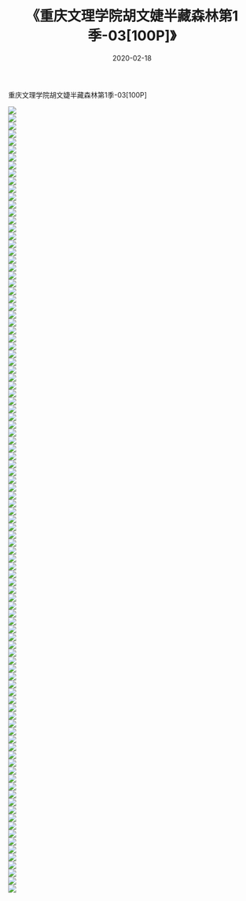 ﻿---
layout: post
title:  《重庆文理学院胡文婕半藏森林第1季-03[100P]》
date:   2020-02-18
img: http://pic.660000.xyz/1:/唯美/2020/重庆文理学院胡文婕半藏森林第1季-03[100P]/000.jpg
categories: [美女, 清纯, 唯美]
---

重庆文理学院胡文婕半藏森林第1季-03[100P]

  ![](http://pic.660000.xyz/1:/唯美/2020/重庆文理学院胡文婕半藏森林第1季-03[100P]/001.jpg) <br> ![](http://pic.660000.xyz/1:/唯美/2020/重庆文理学院胡文婕半藏森林第1季-03[100P]/002.jpg) <br> ![](http://pic.660000.xyz/1:/唯美/2020/重庆文理学院胡文婕半藏森林第1季-03[100P]/003.jpg) <br> ![](http://pic.660000.xyz/1:/唯美/2020/重庆文理学院胡文婕半藏森林第1季-03[100P]/004.jpg) <br> ![](http://pic.660000.xyz/1:/唯美/2020/重庆文理学院胡文婕半藏森林第1季-03[100P]/005.jpg) <br> ![](http://pic.660000.xyz/1:/唯美/2020/重庆文理学院胡文婕半藏森林第1季-03[100P]/006.jpg) <br> ![](http://pic.660000.xyz/1:/唯美/2020/重庆文理学院胡文婕半藏森林第1季-03[100P]/007.jpg) <br> ![](http://pic.660000.xyz/1:/唯美/2020/重庆文理学院胡文婕半藏森林第1季-03[100P]/008.jpg) <br> ![](http://pic.660000.xyz/1:/唯美/2020/重庆文理学院胡文婕半藏森林第1季-03[100P]/009.jpg) <br> ![](http://pic.660000.xyz/1:/唯美/2020/重庆文理学院胡文婕半藏森林第1季-03[100P]/010.jpg) <br> ![](http://pic.660000.xyz/1:/唯美/2020/重庆文理学院胡文婕半藏森林第1季-03[100P]/011.jpg) <br> ![](http://pic.660000.xyz/1:/唯美/2020/重庆文理学院胡文婕半藏森林第1季-03[100P]/012.jpg) <br> ![](http://pic.660000.xyz/1:/唯美/2020/重庆文理学院胡文婕半藏森林第1季-03[100P]/013.jpg) <br> ![](http://pic.660000.xyz/1:/唯美/2020/重庆文理学院胡文婕半藏森林第1季-03[100P]/014.jpg) <br> ![](http://pic.660000.xyz/1:/唯美/2020/重庆文理学院胡文婕半藏森林第1季-03[100P]/015.jpg) <br> ![](http://pic.660000.xyz/1:/唯美/2020/重庆文理学院胡文婕半藏森林第1季-03[100P]/016.jpg) <br> ![](http://pic.660000.xyz/1:/唯美/2020/重庆文理学院胡文婕半藏森林第1季-03[100P]/017.jpg) <br> ![](http://pic.660000.xyz/1:/唯美/2020/重庆文理学院胡文婕半藏森林第1季-03[100P]/018.jpg) <br> ![](http://pic.660000.xyz/1:/唯美/2020/重庆文理学院胡文婕半藏森林第1季-03[100P]/019.jpg) <br> ![](http://pic.660000.xyz/1:/唯美/2020/重庆文理学院胡文婕半藏森林第1季-03[100P]/020.jpg) <br> ![](http://pic.660000.xyz/1:/唯美/2020/重庆文理学院胡文婕半藏森林第1季-03[100P]/021.jpg) <br> ![](http://pic.660000.xyz/1:/唯美/2020/重庆文理学院胡文婕半藏森林第1季-03[100P]/022.jpg) <br> ![](http://pic.660000.xyz/1:/唯美/2020/重庆文理学院胡文婕半藏森林第1季-03[100P]/023.jpg) <br> ![](http://pic.660000.xyz/1:/唯美/2020/重庆文理学院胡文婕半藏森林第1季-03[100P]/024.jpg) <br> ![](http://pic.660000.xyz/1:/唯美/2020/重庆文理学院胡文婕半藏森林第1季-03[100P]/025.jpg) <br> ![](http://pic.660000.xyz/1:/唯美/2020/重庆文理学院胡文婕半藏森林第1季-03[100P]/026.jpg) <br> ![](http://pic.660000.xyz/1:/唯美/2020/重庆文理学院胡文婕半藏森林第1季-03[100P]/027.jpg) <br> ![](http://pic.660000.xyz/1:/唯美/2020/重庆文理学院胡文婕半藏森林第1季-03[100P]/028.jpg) <br> ![](http://pic.660000.xyz/1:/唯美/2020/重庆文理学院胡文婕半藏森林第1季-03[100P]/029.jpg) <br> ![](http://pic.660000.xyz/1:/唯美/2020/重庆文理学院胡文婕半藏森林第1季-03[100P]/030.jpg) <br> ![](http://pic.660000.xyz/1:/唯美/2020/重庆文理学院胡文婕半藏森林第1季-03[100P]/031.jpg) <br> ![](http://pic.660000.xyz/1:/唯美/2020/重庆文理学院胡文婕半藏森林第1季-03[100P]/032.jpg) <br> ![](http://pic.660000.xyz/1:/唯美/2020/重庆文理学院胡文婕半藏森林第1季-03[100P]/033.jpg) <br> ![](http://pic.660000.xyz/1:/唯美/2020/重庆文理学院胡文婕半藏森林第1季-03[100P]/034.jpg) <br> ![](http://pic.660000.xyz/1:/唯美/2020/重庆文理学院胡文婕半藏森林第1季-03[100P]/035.jpg) <br> ![](http://pic.660000.xyz/1:/唯美/2020/重庆文理学院胡文婕半藏森林第1季-03[100P]/036.jpg) <br> ![](http://pic.660000.xyz/1:/唯美/2020/重庆文理学院胡文婕半藏森林第1季-03[100P]/037.jpg) <br> ![](http://pic.660000.xyz/1:/唯美/2020/重庆文理学院胡文婕半藏森林第1季-03[100P]/038.jpg) <br> ![](http://pic.660000.xyz/1:/唯美/2020/重庆文理学院胡文婕半藏森林第1季-03[100P]/039.jpg) <br> ![](http://pic.660000.xyz/1:/唯美/2020/重庆文理学院胡文婕半藏森林第1季-03[100P]/040.jpg) <br> ![](http://pic.660000.xyz/1:/唯美/2020/重庆文理学院胡文婕半藏森林第1季-03[100P]/041.jpg) <br> ![](http://pic.660000.xyz/1:/唯美/2020/重庆文理学院胡文婕半藏森林第1季-03[100P]/042.jpg) <br> ![](http://pic.660000.xyz/1:/唯美/2020/重庆文理学院胡文婕半藏森林第1季-03[100P]/043.jpg) <br> ![](http://pic.660000.xyz/1:/唯美/2020/重庆文理学院胡文婕半藏森林第1季-03[100P]/044.jpg) <br> ![](http://pic.660000.xyz/1:/唯美/2020/重庆文理学院胡文婕半藏森林第1季-03[100P]/045.jpg) <br> ![](http://pic.660000.xyz/1:/唯美/2020/重庆文理学院胡文婕半藏森林第1季-03[100P]/046.jpg) <br> ![](http://pic.660000.xyz/1:/唯美/2020/重庆文理学院胡文婕半藏森林第1季-03[100P]/047.jpg) <br> ![](http://pic.660000.xyz/1:/唯美/2020/重庆文理学院胡文婕半藏森林第1季-03[100P]/048.jpg) <br> ![](http://pic.660000.xyz/1:/唯美/2020/重庆文理学院胡文婕半藏森林第1季-03[100P]/049.jpg) <br> ![](http://pic.660000.xyz/1:/唯美/2020/重庆文理学院胡文婕半藏森林第1季-03[100P]/050.jpg) <br> ![](http://pic.660000.xyz/1:/唯美/2020/重庆文理学院胡文婕半藏森林第1季-03[100P]/051.jpg) <br> ![](http://pic.660000.xyz/1:/唯美/2020/重庆文理学院胡文婕半藏森林第1季-03[100P]/052.jpg) <br> ![](http://pic.660000.xyz/1:/唯美/2020/重庆文理学院胡文婕半藏森林第1季-03[100P]/053.jpg) <br> ![](http://pic.660000.xyz/1:/唯美/2020/重庆文理学院胡文婕半藏森林第1季-03[100P]/054.jpg) <br> ![](http://pic.660000.xyz/1:/唯美/2020/重庆文理学院胡文婕半藏森林第1季-03[100P]/055.jpg) <br> ![](http://pic.660000.xyz/1:/唯美/2020/重庆文理学院胡文婕半藏森林第1季-03[100P]/056.jpg) <br> ![](http://pic.660000.xyz/1:/唯美/2020/重庆文理学院胡文婕半藏森林第1季-03[100P]/057.jpg) <br> ![](http://pic.660000.xyz/1:/唯美/2020/重庆文理学院胡文婕半藏森林第1季-03[100P]/058.jpg) <br> ![](http://pic.660000.xyz/1:/唯美/2020/重庆文理学院胡文婕半藏森林第1季-03[100P]/059.jpg) <br> ![](http://pic.660000.xyz/1:/唯美/2020/重庆文理学院胡文婕半藏森林第1季-03[100P]/060.jpg) <br> ![](http://pic.660000.xyz/1:/唯美/2020/重庆文理学院胡文婕半藏森林第1季-03[100P]/061.jpg) <br> ![](http://pic.660000.xyz/1:/唯美/2020/重庆文理学院胡文婕半藏森林第1季-03[100P]/062.jpg) <br> ![](http://pic.660000.xyz/1:/唯美/2020/重庆文理学院胡文婕半藏森林第1季-03[100P]/063.jpg) <br> ![](http://pic.660000.xyz/1:/唯美/2020/重庆文理学院胡文婕半藏森林第1季-03[100P]/064.jpg) <br> ![](http://pic.660000.xyz/1:/唯美/2020/重庆文理学院胡文婕半藏森林第1季-03[100P]/065.jpg) <br> ![](http://pic.660000.xyz/1:/唯美/2020/重庆文理学院胡文婕半藏森林第1季-03[100P]/066.jpg) <br> ![](http://pic.660000.xyz/1:/唯美/2020/重庆文理学院胡文婕半藏森林第1季-03[100P]/067.jpg) <br> ![](http://pic.660000.xyz/1:/唯美/2020/重庆文理学院胡文婕半藏森林第1季-03[100P]/068.jpg) <br> ![](http://pic.660000.xyz/1:/唯美/2020/重庆文理学院胡文婕半藏森林第1季-03[100P]/069.jpg) <br> ![](http://pic.660000.xyz/1:/唯美/2020/重庆文理学院胡文婕半藏森林第1季-03[100P]/070.jpg) <br> ![](http://pic.660000.xyz/1:/唯美/2020/重庆文理学院胡文婕半藏森林第1季-03[100P]/071.jpg) <br> ![](http://pic.660000.xyz/1:/唯美/2020/重庆文理学院胡文婕半藏森林第1季-03[100P]/072.jpg) <br> ![](http://pic.660000.xyz/1:/唯美/2020/重庆文理学院胡文婕半藏森林第1季-03[100P]/073.jpg) <br> ![](http://pic.660000.xyz/1:/唯美/2020/重庆文理学院胡文婕半藏森林第1季-03[100P]/074.jpg) <br> ![](http://pic.660000.xyz/1:/唯美/2020/重庆文理学院胡文婕半藏森林第1季-03[100P]/075.jpg) <br> ![](http://pic.660000.xyz/1:/唯美/2020/重庆文理学院胡文婕半藏森林第1季-03[100P]/076.jpg) <br> ![](http://pic.660000.xyz/1:/唯美/2020/重庆文理学院胡文婕半藏森林第1季-03[100P]/077.jpg) <br> ![](http://pic.660000.xyz/1:/唯美/2020/重庆文理学院胡文婕半藏森林第1季-03[100P]/078.jpg) <br> ![](http://pic.660000.xyz/1:/唯美/2020/重庆文理学院胡文婕半藏森林第1季-03[100P]/079.jpg) <br> ![](http://pic.660000.xyz/1:/唯美/2020/重庆文理学院胡文婕半藏森林第1季-03[100P]/080.jpg) <br> ![](http://pic.660000.xyz/1:/唯美/2020/重庆文理学院胡文婕半藏森林第1季-03[100P]/081.jpg) <br> ![](http://pic.660000.xyz/1:/唯美/2020/重庆文理学院胡文婕半藏森林第1季-03[100P]/082.jpg) <br> ![](http://pic.660000.xyz/1:/唯美/2020/重庆文理学院胡文婕半藏森林第1季-03[100P]/083.jpg) <br> ![](http://pic.660000.xyz/1:/唯美/2020/重庆文理学院胡文婕半藏森林第1季-03[100P]/084.jpg) <br> ![](http://pic.660000.xyz/1:/唯美/2020/重庆文理学院胡文婕半藏森林第1季-03[100P]/085.jpg) <br> ![](http://pic.660000.xyz/1:/唯美/2020/重庆文理学院胡文婕半藏森林第1季-03[100P]/086.jpg) <br> ![](http://pic.660000.xyz/1:/唯美/2020/重庆文理学院胡文婕半藏森林第1季-03[100P]/087.jpg) <br> ![](http://pic.660000.xyz/1:/唯美/2020/重庆文理学院胡文婕半藏森林第1季-03[100P]/088.jpg) <br> ![](http://pic.660000.xyz/1:/唯美/2020/重庆文理学院胡文婕半藏森林第1季-03[100P]/089.jpg) <br> ![](http://pic.660000.xyz/1:/唯美/2020/重庆文理学院胡文婕半藏森林第1季-03[100P]/090.jpg) <br> ![](http://pic.660000.xyz/1:/唯美/2020/重庆文理学院胡文婕半藏森林第1季-03[100P]/091.jpg) <br> ![](http://pic.660000.xyz/1:/唯美/2020/重庆文理学院胡文婕半藏森林第1季-03[100P]/092.jpg) <br> ![](http://pic.660000.xyz/1:/唯美/2020/重庆文理学院胡文婕半藏森林第1季-03[100P]/093.jpg) <br> ![](http://pic.660000.xyz/1:/唯美/2020/重庆文理学院胡文婕半藏森林第1季-03[100P]/094.jpg) <br> ![](http://pic.660000.xyz/1:/唯美/2020/重庆文理学院胡文婕半藏森林第1季-03[100P]/095.jpg) <br> ![](http://pic.660000.xyz/1:/唯美/2020/重庆文理学院胡文婕半藏森林第1季-03[100P]/096.jpg) <br> ![](http://pic.660000.xyz/1:/唯美/2020/重庆文理学院胡文婕半藏森林第1季-03[100P]/097.jpg) <br> ![](http://pic.660000.xyz/1:/唯美/2020/重庆文理学院胡文婕半藏森林第1季-03[100P]/098.jpg) <br> ![](http://pic.660000.xyz/1:/唯美/2020/重庆文理学院胡文婕半藏森林第1季-03[100P]/099.jpg) <br> ![](http://pic.660000.xyz/1:/唯美/2020/重庆文理学院胡文婕半藏森林第1季-03[100P]/100.jpg) <br>